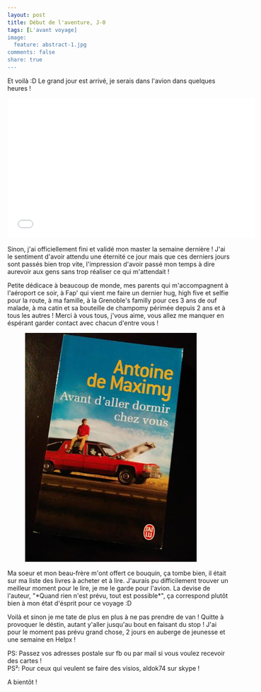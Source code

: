 ```yaml
---
layout: post
title: Début de l'aventure, J-0
tags: [L'avant voyage]
image:
  feature: abstract-1.jpg
comments: false
share: true
---
```


Et voilà :D Le grand jour est arrivé, je serais dans l'avion dans quelques heures ! 

<iframe width="560" height="315" src="//www.youtube.com/embed/Nv3T61DLY_0" frameborder="0" allowfullscreen></iframe>

Sinon, j'ai officiellement fini et validé mon master la semaine dernière ! J'ai le sentiment d'avoir attendu une éternité ce jour mais que ces derniers jours sont passés bien trop vite, l'impression d'avoir passé mon temps à dire aurevoir aux gens sans trop réaliser ce qui m'attendait ! 

Petite dédicace à beaucoup de monde, mes parents qui m'accompagnent à l'aéroport ce soir, à Fap' qui vient me faire un dernier hug, high five et selfie pour la route, à ma famille, à la Grenoble's familly pour ces 3 ans de ouf malade, à ma catin et sa bouteille de champomy périmée depuis 2 ans et à tous les autres ! Merci à vous tous, j'vous aime, vous allez me manquer en éspérant garder contact avec chacun d'entre vous !


<figure>
<a href="/images/photos/avant-daller-dormir-chez-vous.jpg">
	<img src="/images/photos/avant-daller-dormir-chez-vous.jpg" alt="Avant d'aller dormir chez vous">
</a>  
</figure>
Ma soeur et mon beau-frère m'ont offert ce bouquin, ça tombe bien, il était sur ma liste des livres à acheter et à lire. J'aurais pu difficilement trouver un meilleur moment pour le lire, je me le garde pour l'avion. La devise de l'auteur, "*Quand rien n'est prévu, tout est possible*", ça correspond plutôt bien à mon état d'ésprit pour ce voyage :D

Voilà et sinon je me tate de plus en plus à ne pas prendre de van ! Quitte à provoquer le déstin, autant y'aller jusqu'au bout en faisant du stop ! J'ai pour le moment pas prévu grand chose, 2 jours en auberge de jeunesse et une semaine en Helpx !



PS: Passez vos adresses postale sur fb ou par mail si vous voulez recevoir des cartes !   
PS²: Pour ceux qui veulent se faire des visios, aldok74 sur skype !  

  

 A bientôt !








